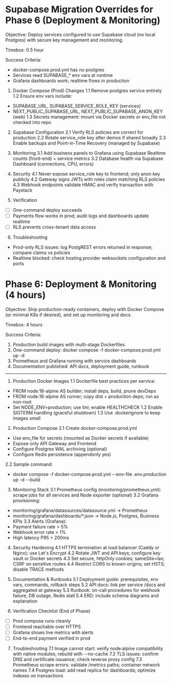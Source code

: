 # Supabase Migration Overrides for Phase 6 (Deployment & Monitoring)

Objective: Deploy services configured to use Supabase cloud (no local Postgres) with secure key management and monitoring.

Timebox: 0.5 hour

Success Criteria:
- docker-compose.prod.yml has no postgres
- Services read SUPABASE_* env vars at runtime
- Grafana dashboards work; realtime flows in production

1) Docker Compose (Prod) Changes
1.1 Remove postgres service entirely
1.2 Ensure env vars include:
- SUPABASE_URL, SUPABASE_SERVICE_ROLE_KEY (services)
- NEXT_PUBLIC_SUPABASE_URL, NEXT_PUBLIC_SUPABASE_ANON_KEY (web)
1.3 Secrets management: mount via Docker secrets or env_file not checked into repo

2) Supabase Configuration
2.1 Verify RLS policies are correct for production
2.2 Rotate service_role key after demos if shared broadly
2.3 Enable backups and Point-in-Time Recovery (managed by Supabase)

3) Monitoring
3.1 Add business panels to Grafana using Supabase Realtime counts (front-end) + service metrics
3.2 Database health via Supabase Dashboard (connections, CPU, errors)

4) Security
4.1 Never expose service_role key to frontend; only anon key publicly
4.2 Gateway signs JWTs with roles claim matching RLS policies
4.3 Webhook endpoints validate HMAC and verify transaction with Paystack

5) Verification
- [ ] One-command deploy succeeds
- [ ] Payments flow works in prod; audit logs and dashboards update realtime
- [ ] RLS prevents cross-tenant data access

6) Troubleshooting
- Prod-only RLS issues: log PostgREST errors returned in response; compare claims vs policies
- Realtime blocked: check hosting provider websockets configuration and ports

# Phase 6: Deployment & Monitoring (4 hours)

Objective: Ship production-ready containers, deploy with Docker Compose (or minimal K8s if desired), and set up monitoring and docs.

Timebox: 4 hours

Success Criteria:
1) Production build images with multi-stage Dockerfiles
2) One-command deploy: docker compose -f docker-compose.prod.yml up -d
3) Prometheus and Grafana running with service dashboards
4) Documentation published: API docs, deployment guide, runbook

---

1. Production Docker Images
1.1 Dockerfile best practices per service:
- FROM node:18-alpine AS builder; install deps, build, prune devDeps
- FROM node:18-alpine AS runner; copy dist + production deps; run as non-root
- Set NODE_ENV=production; use tini; enable HEALTHCHECK
1.2 Enable SIGTERM handling (graceful shutdown)
1.3 Use .dockerignore to keep images small

2. Production Compose
2.1 Create docker-compose.prod.yml
- Use env_file for secrets (mounted as Docker secrets if available)
- Expose only API Gateway and Frontend
- Configure Postgres WAL archiving (optional)
- Configure Redis persistence (appendonly yes)

2.2 Sample command:
- docker compose -f docker-compose.prod.yml --env-file .env.production up -d --build

3. Monitoring Stack
3.1 Prometheus config (monitoring/prometheus.yml): scrape jobs for all services and Node exporter (optional)
3.2 Grafana provisioning:
- monitoring/grafana/datasources/datasource.yml -> Prometheus
- monitoring/grafana/dashboards/*.json -> Node.js, Postgres, Business KPIs
3.3 Alerts (Grafana):
- Payment failure rate > 5%
- Webhook error rate > 1%
- High latency P95 > 200ms

4. Security Hardening
4.1 HTTPS termination at load balancer (Caddy or Nginx); use Let's Encrypt
4.2 Rotate JWT and API keys; configure key vault or Docker secrets
4.3 Set secure, httpOnly cookies; sameSite=lax; CSRF on sensitive routes
4.4 Restrict CORS to known origins; set HSTS; disable TRACE methods

5. Documentation & Runbooks
5.1 Deployment guide: prerequisites, env vars, commands, rollback steps
5.2 API docs: link per service /docs and aggregated at gateway
5.3 Runbook: on-call procedures for webhook failure, DB outage, Redis stall
5.4 ERD: include schema diagrams and explanation

6. Verification Checklist (End of Phase)
- [ ] Prod compose runs cleanly
- [ ] Frontend reachable over HTTPS
- [ ] Grafana shows live metrics with alerts
- [ ] End-to-end payment verified in prod

7. Troubleshooting
7.1 Image cannot start: verify node:alpine compatibility with native modules; rebuild with --no-cache
7.2 TLS issues: confirm DNS and certificate issuance; check reverse proxy config
7.3 Prometheus scrape errors: validate /metrics paths; container network names
7.4 Postgres load: add read replica for dashboards; optimize indexes on transactions

